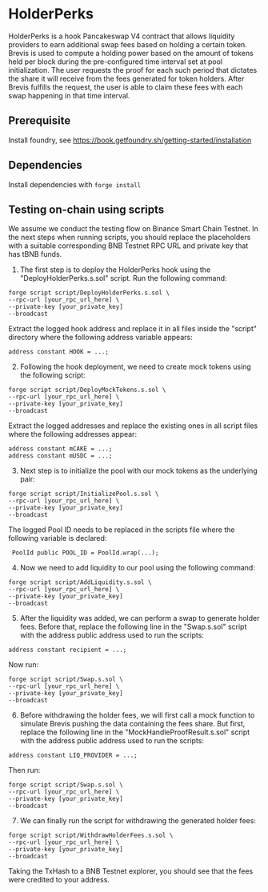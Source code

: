 # HolderPerks

HolderPerks is a hook Pancakeswap V4 contract that allows liquidity providers to earn additional swap fees
based on holding a certain token. Brevis is used to compute a holding power based on
the amount of tokens held per block during the pre-configured time interval set at
pool initialization. The user requests the proof for each such period that dictates
the share it will receive from the fees generated for token holders. After Brevis fulfills the request,
the user is able to claim these fees with each swap happening in that time interval.

## Prerequisite

Install foundry, see https://book.getfoundry.sh/getting-started/installation

## Dependencies

Install dependencies with `forge install`

## Testing on-chain using scripts

We assume we conduct the testing flow on Binance Smart Chain Testnet.
In the next steps when running scripts, you should replace the placeholders
with a suitable corresponding BNB Testnet RPC URL and private key that has
tBNB funds.

1. The first step is to deploy the HolderPerks hook using the "DeployHolderPerks.s.sol" script.
Run the following command:

```
forge script script/DeployHolderPerks.s.sol \
--rpc-url [your_rpc_url_here] \
--private-key [your_private_key]
--broadcast
```

Extract the logged hook address and replace it in all files inside the
"script" directory where the following address variable appears:

```solidity
address constant HOOK = ...;
```

2. Following the hook deployment, we need to create mock tokens
using the following script:

```
forge script script/DeployMockTokens.s.sol \
--rpc-url [your_rpc_url_here] \
--private-key [your_private_key]
--broadcast
```

Extract the logged addresses and replace the existing ones
in all script files where the following addresses appear:

```solidity
address constant mCAKE = ...;
address constant mUSDC = ...;
```

3. Next step is to initialize the pool with our mock tokens
as the underlying pair:

```
forge script script/InitializePool.s.sol \
--rpc-url [your_rpc_url_here] \
--private-key [your_private_key]
--broadcast
```

The logged Pool ID needs to be replaced in the scripts file
where the following variable is declared:

```solidity
 PoolId public POOL_ID = PoolId.wrap(...);
```

4. Now we need to add liquidity to our pool using the following command:

```
forge script script/AddLiquidity.s.sol \
--rpc-url [your_rpc_url_here] \
--private-key [your_private_key]
--broadcast
```

5. After the liquidity was added, we can perform a swap to generate holder fees.
Before that, replace the following line in the "Swap.s.sol" script
with the address public address used to run the scripts:

```solidity
address constant recipient = ...;
```

Now run:

```
forge script script/Swap.s.sol \
--rpc-url [your_rpc_url_here] \
--private-key [your_private_key]
--broadcast
```

6. Before withdrawing the holder fees, we will first call a mock function
to simulate Brevis pushing the data containing the fees share. But first,
replace the following line in the "MockHandleProofResult.s.sol" script
with the address public address used to run the scripts:

```solidity
address constant LIQ_PROVIDER = ...;
```

Then run:

```
forge script script/Swap.s.sol \
--rpc-url [your_rpc_url_here] \
--private-key [your_private_key]
--broadcast
```

7. We can finally run the script for withdrawing the generated holder fees:

```
forge script script/WithdrawHolderFees.s.sol \
--rpc-url [your_rpc_url_here] \
--private-key [your_private_key]
--broadcast
```

Taking the TxHash to a BNB Testnet explorer, you should see that the fees were
credited to your address.
